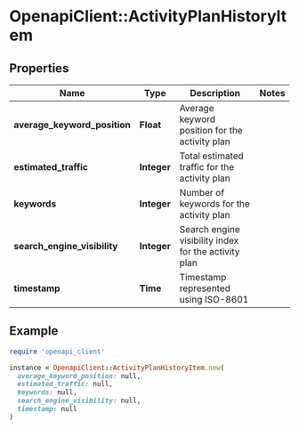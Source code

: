 # OpenapiClient::ActivityPlanHistoryItem

## Properties

| Name | Type | Description | Notes |
| ---- | ---- | ----------- | ----- |
| **average_keyword_position** | **Float** | Average keyword position for the activity plan |  |
| **estimated_traffic** | **Integer** | Total estimated traffic for the activity plan |  |
| **keywords** | **Integer** | Number of keywords for the activity plan |  |
| **search_engine_visibility** | **Integer** | Search engine visibility index for the activity plan |  |
| **timestamp** | **Time** | Timestamp represented using ISO-8601 |  |

## Example

```ruby
require 'openapi_client'

instance = OpenapiClient::ActivityPlanHistoryItem.new(
  average_keyword_position: null,
  estimated_traffic: null,
  keywords: null,
  search_engine_visibility: null,
  timestamp: null
)
```

